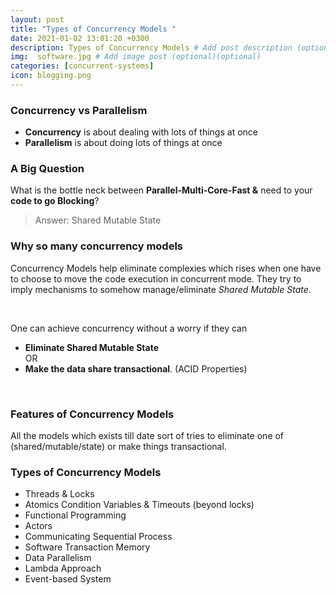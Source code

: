 ```yaml
---
layout: post
title: "Types of Concurrency Models "
date: 2021-01-02 13:01:20 +0300
description: Types of Concurrency Models # Add post description (optional)
img:  software.jpg # Add image post (optional)(optional)
categories: [concurrent-systems]
icon: blogging.png
---
```

### Concurrency vs Parallelism
- **Concurrency** is about dealing with lots of things at once
- **Parallelism** is about doing lots of things at once

### A Big Question
What is the bottle neck between **Parallel-Multi-Core-Fast &** need to your **code to go Blocking**?
>Answer: Shared Mutable State

### Why so many concurrency models
Concurrency Models help eliminate complexies which rises when one have to choose to move the code execution in concurrent mode. They try to imply mechanisms to somehow manage/eliminate *Shared Mutable State*.

<br/>

One can achieve concurrency without a worry if they can 
- **Eliminate Shared Mutable State** \
OR 
- **Make the data share transactional**. (ACID Properties) 

<br/>

### Features of Concurrency Models
All the models which exists till date sort of tries to eliminate one of (shared/mutable/state) or make things transactional. 

### Types of Concurrency Models
- Threads & Locks
- Atomics Condition Variables & Timeouts (beyond locks)
- Functional Programming
- Actors
- Communicating Sequential Process
- Software Transaction Memory
- Data Parallelism
- Lambda Approach
- Event-based System
